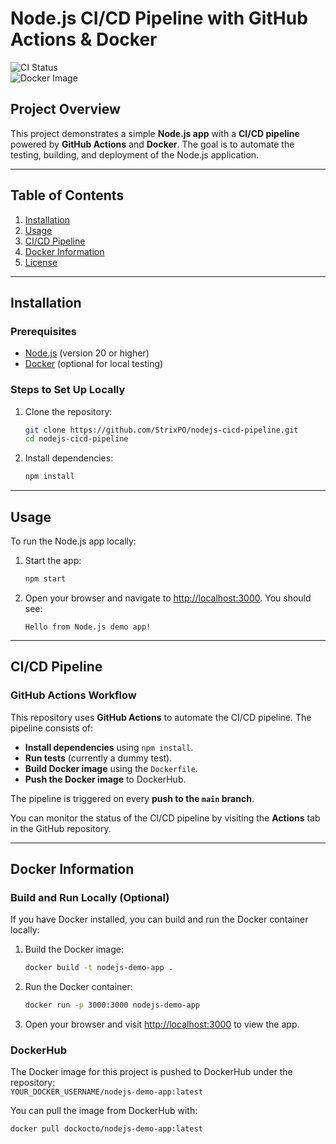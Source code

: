 # Node.js CI/CD Pipeline with GitHub Actions & Docker

![CI Status](https://github.com/StrixPO/nodejs-cicd-pipeline/)  
![Docker Image](https://hub.docker.com/repository/docker/dockocto/nodejs-demo-app/general)

## Project Overview

This project demonstrates a simple **Node.js app** with a **CI/CD pipeline** powered by **GitHub Actions** and **Docker**. The goal is to automate the testing, building, and deployment of the Node.js application.

---

## Table of Contents

1. [Installation](#installation)
2. [Usage](#usage)
3. [CI/CD Pipeline](#cicd-pipeline)
4. [Docker Information](#docker-information)
5. [License](#license)

---

## Installation

### Prerequisites

- [Node.js](https://nodejs.org/) (version 20 or higher)
- [Docker](https://www.docker.com/) (optional for local testing)

### Steps to Set Up Locally

1. Clone the repository:

   ```bash
   git clone https://github.com/StrixPO/nodejs-cicd-pipeline.git
   cd nodejs-cicd-pipeline
   ```

2. Install dependencies:
   ```bash
   npm install
   ```

---

## Usage

To run the Node.js app locally:

1. Start the app:

   ```bash
   npm start
   ```

2. Open your browser and navigate to [http://localhost:3000](http://localhost:3000). You should see:
   ```
   Hello from Node.js demo app!
   ```

---

## CI/CD Pipeline

### GitHub Actions Workflow

This repository uses **GitHub Actions** to automate the CI/CD pipeline. The pipeline consists of:

- **Install dependencies** using `npm install`.
- **Run tests** (currently a dummy test).
- **Build Docker image** using the `Dockerfile`.
- **Push the Docker image** to DockerHub.

The pipeline is triggered on every **push to the `main` branch**.

You can monitor the status of the CI/CD pipeline by visiting the **Actions** tab in the GitHub repository.

---

## Docker Information

### Build and Run Locally (Optional)

If you have Docker installed, you can build and run the Docker container locally:

1. Build the Docker image:

   ```bash
   docker build -t nodejs-demo-app .
   ```

2. Run the Docker container:

   ```bash
   docker run -p 3000:3000 nodejs-demo-app
   ```

3. Open your browser and visit [http://localhost:3000](http://localhost:3000) to view the app.

### DockerHub

The Docker image for this project is pushed to DockerHub under the repository:  
`YOUR_DOCKER_USERNAME/nodejs-demo-app:latest`

You can pull the image from DockerHub with:

```bash
docker pull dockocto/nodejs-demo-app:latest
```
